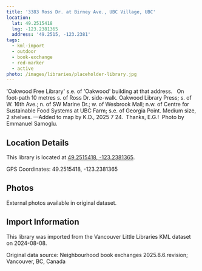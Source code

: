 ```yaml
---
title: '3383 Ross Dr. at Birney Ave., UBC Village, UBC'
location:
  lat: 49.2515418
  lng: -123.2381365
  address: '49.2515, -123.2381'
tags:
  - kml-import
  - outdoor
  - book-exchange
  - red-marker
  - active
photo: /images/libraries/placeholder-library.jpg
---
```

'Oakwood Free Library' s.e. of 'Oakwood' building at that address.  
On foot-path 10 metres s. of Ross Dr. side-walk.
Oakwood Library Press; s. of W. 16th Ave.; 
n. of SW Marine Dr.; w. of Wesbrook Mall; 
n.w. of Centre for Sustainable Food Systems at UBC Farm; s.e. of Georgia Point.
Medium size, 2 shelves.
—Added to map by K.D., 2025 7 24.  
Thanks, E.G.!  Photo by Emmanuel Samoglu.

## Location Details

This library is located at [49.2515418, -123.2381365](https://www.google.com/maps?q=49.2515418,-123.2381365).

GPS Coordinates: 49.2515418, -123.2381365

## Photos

External photos available in original dataset.

## Import Information

This library was imported from the Vancouver Little Libraries KML dataset on 2024-08-08.

Original data source: Neighbourhood book exchanges 2025.8.6.revision; Vancouver, BC, Canada
